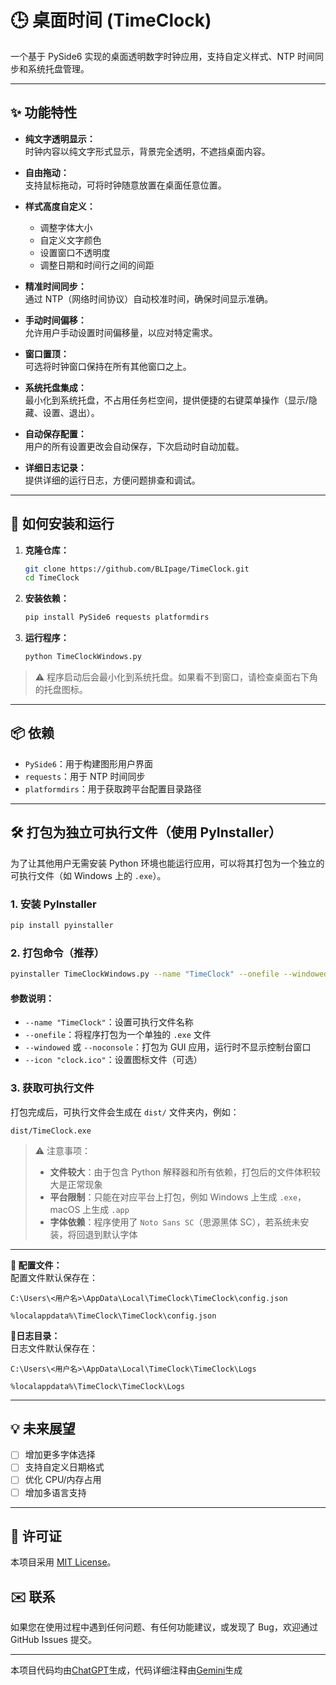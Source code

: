 # 🕒 桌面时间 (TimeClock)

一个基于 PySide6 实现的桌面透明数字时钟应用，支持自定义样式、NTP 时间同步和系统托盘管理。

---

## ✨ 功能特性

- **纯文字透明显示：**  
  时钟内容以纯文字形式显示，背景完全透明，不遮挡桌面内容。

- **自由拖动：**  
  支持鼠标拖动，可将时钟随意放置在桌面任意位置。

- **样式高度自定义：**  
  - 调整字体大小  
  - 自定义文字颜色  
  - 设置窗口不透明度  
  - 调整日期和时间行之间的间距  

- **精准时间同步：**  
  通过 NTP（网络时间协议）自动校准时间，确保时间显示准确。

- **手动时间偏移：**  
  允许用户手动设置时间偏移量，以应对特定需求。

- **窗口置顶：**  
  可选将时钟窗口保持在所有其他窗口之上。

- **系统托盘集成：**  
  最小化到系统托盘，不占用任务栏空间，提供便捷的右键菜单操作（显示/隐藏、设置、退出）。

- **自动保存配置：**  
  用户的所有设置更改会自动保存，下次启动时自动加载。

- **详细日志记录：**  
  提供详细的运行日志，方便问题排查和调试。

---

## 🚀 如何安装和运行

1. **克隆仓库：**

    ```bash
    git clone https://github.com/BLIpage/TimeClock.git
    cd TimeClock
    ```

2. **安装依赖：**

    ```bash
    pip install PySide6 requests platformdirs
    ```

3. **运行程序：**

    ```bash
    python TimeClockWindows.py
    ```

> ⚠️ 程序启动后会最小化到系统托盘。如果看不到窗口，请检查桌面右下角的托盘图标。

---

## 📦 依赖

- `PySide6`：用于构建图形用户界面  
- `requests`：用于 NTP 时间同步  
- `platformdirs`：用于获取跨平台配置目录路径  

---

## 🛠️ 打包为独立可执行文件（使用 PyInstaller）

为了让其他用户无需安装 Python 环境也能运行应用，可以将其打包为一个独立的可执行文件（如 Windows 上的 `.exe`）。

### 1. 安装 PyInstaller

```bash
pip install pyinstaller
```

### 2. 打包命令（推荐）

```bash
pyinstaller TimeClockWindows.py --name "TimeClock" --onefile --windowed --icon "clock.ico"
```

#### 参数说明：

- `--name "TimeClock"`：设置可执行文件名称  
- `--onefile`：将程序打包为一个单独的 `.exe` 文件  
- `--windowed` 或 `--noconsole`：打包为 GUI 应用，运行时不显示控制台窗口  
- `--icon "clock.ico"`：设置图标文件（可选）  

### 3. 获取可执行文件

打包完成后，可执行文件会生成在 `dist/` 文件夹内，例如：

```
dist/TimeClock.exe
```

> ⚠️ 注意事项：
>
> - **文件较大**：由于包含 Python 解释器和所有依赖，打包后的文件体积较大是正常现象  
> - **平台限制**：只能在对应平台上打包，例如 Windows 上生成 `.exe`，macOS 上生成 `.app`  
> - **字体依赖**：程序使用了 `Noto Sans SC`（思源黑体 SC），若系统未安装，将回退到默认字体  

---

**📄 配置文件：**  
  配置文件默认保存在：

  ```
  C:\Users\<用户名>\AppData\Local\TimeClock\TimeClock\config.json
  ```
  ```
  %localappdata%\TimeClock\TimeClock\config.json
  ```

**📝日志目录：**  
  日志文件默认保存在：

  ```
  C:\Users\<用户名>\AppData\Local\TimeClock\TimeClock\Logs
  ```
  ```
  %localappdata%\TimeClock\TimeClock\Logs
  ```


---

## 💡 未来展望

- [ ] 增加更多字体选择  
- [ ] 支持自定义日期格式  
- [ ] 优化 CPU/内存占用  
- [ ] 增加多语言支持  

---

## 📄 许可证

本项目采用 [MIT License](LICENSE)。


## ✉️ 联系
如果您在使用过程中遇到任何问题、有任何功能建议，或发现了 Bug，欢迎通过 GitHub Issues 提交。

---
本项目代码均由[ChatGPT](https://chatgpt.com/)生成，代码详细注释由[Gemini](https://gemini.google.com/)生成
